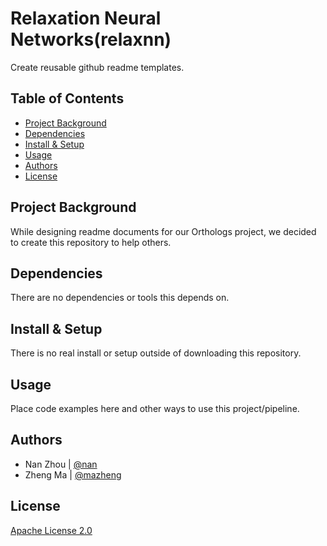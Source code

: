 
Relaxation Neural Networks(relaxnn)
=============
Create reusable github readme templates.

Table of Contents
-----------------

-   [Project Background](#project-background)
-   [Dependencies](#dependencies)
-   [Install & Setup](#install-&-setup)
-   [Usage](#usage)
-   [Authors](#authors)
-   [License](#license)

Project Background
----------

While designing readme documents for our Orthologs project, we decided to create this repository to help others.


Dependencies
---------------

There are no dependencies or tools this depends on.


Install & Setup
---------------

There is no real install or setup outside of downloading this repository.


Usage
-----

Place code examples here and other ways to use this project/pipeline.



Authors
-------

* Nan Zhou | [@nan](https://github.com/zhounan-sjtu)
* Zheng Ma | [@mazheng](https://github.com/mazhengcn)


License
-------

[Apache License 2.0](LICENSE)